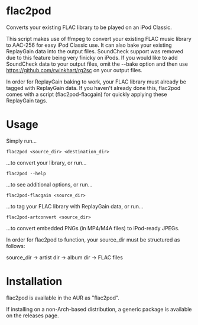 # flac2pod
Converts your existing FLAC library to be played on an iPod Classic.

This script makes use of ffmpeg to convert your existing FLAC music library to AAC-256 for easy iPod Classic use. It can also bake your existing ReplayGain data into the output files. SoundCheck support was removed due to this feature being very finicky on iPods. If you would like to add SoundCheck data to your output files, omit the --bake option and then use https://github.com/rwinkhart/rg2sc on your output files.

In order for ReplayGain baking to work, your FLAC library must already be tagged with ReplayGain data. If you haven't already done this, flac2pod comes with a script (flac2pod-flacgain) for quickly applying these ReplayGain tags.

# Usage
Simply run...
```
flac2pod <source_dir> <destination_dir>
```
...to convert your library, or run...
```
flac2pod --help
```
...to see additional options, or run...
```
flac2pod-flacgain <source_dir>
```
...to tag your FLAC library with ReplayGain data, or run...
```
flac2pod-artconvert <source_dir>
```
...to convert embedded PNGs (in MP4/M4A files) to iPod-ready JPEGs.

In order for flac2pod to function, your source_dir must be structured as follows:

source_dir -> artist dir -> album dir -> FLAC files

# Installation

flac2pod is available in the AUR as "flac2pod".

If installing on a non-Arch-based distribution, a generic package is available on the releases page.
